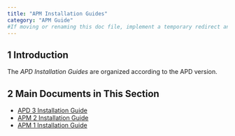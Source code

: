 ```yaml
---
title: "APM Installation Guides"
category: "APM Guide"
#If moving or renaming this doc file, implement a temporary redirect and let the respective team know they should update the URL in the product. See Mapping to Products for more details.
---
```


## 1 Introduction

The *APD Installation Guides* are organized according to the APD version.

## 2 Main Documents in This Section

* [APD 3 Installation Guide](ig-three)
* [APM 2 Installation Guide](ig-two)
* [APM 1 Installation Guide](ig-one)
